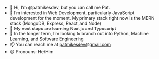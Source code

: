 - 👋 Hi, I’m @patmikesdev, but you can call me Pat. 
- 👀 I’m interested in Web Development, particularly JavaScript development for the moment. My primary stack right now is the MERN stack (MongoDB, Express, React, and Node)
- 🦶 My next steps are learning Next.js and Typescript
- 🌱 In the longer term, I’m looking to branch out into Python, Machine Learning, and Software Engineering
- 📫 You can reach me at patmikesdev@gmail.com
- 😄 Pronouns: He/Him

<!---
patmikesdev/patmikesdev is a ✨ special ✨ repository because its `README.md` (this file) appears on your GitHub profile.
You can click the Preview link to take a look at your changes.
--->
